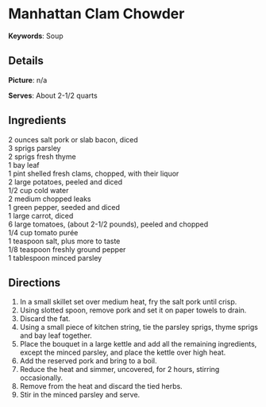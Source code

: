 # Manhattan Clam Chowder__Keywords__: Soup## Details__Picture__: n/a__Serves__: About 2-1/2 quarts## Ingredients2 ounces salt pork or slab bacon, diced  3 sprigs parsley  2 sprigs fresh thyme  1 bay leaf  1 pint shelled fresh clams, chopped, with their liquor  2 large potatoes, peeled and diced  1/2 cup cold water  2 medium chopped leaks  1 green pepper, seeded and diced  1 large carrot, diced  6 large tomatoes, (about 2-1/2  pounds), peeled and chopped  1/4 cup tomato pur&eacute;e  1 teaspoon salt, plus more to taste  1/8 teaspoon freshly ground pepper  1 tablespoon minced parsley  ## Directions1. In a small skillet set over medium heat, fry the salt pork until crisp.2. Using slotted spoon, remove pork and set it on paper towels to drain.3. Discard the fat.4. Using a small piece of kitchen string, tie the parsley sprigs, thyme sprigs and bay leaf together.5. Place the bouquet in a large kettle and add all the remaining ingredients, except the minced parsley, and place the kettle over high heat.6. Add the reserved pork and bring to a boil.7. Reduce the heat and simmer, uncovered, for 2 hours, stirring occasionally.8. Remove from the heat and discard the tied herbs.9. Stir in the minced parsley and serve.